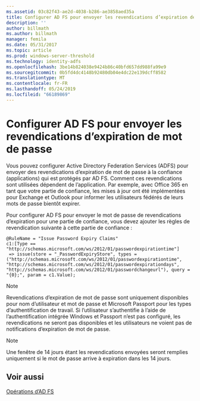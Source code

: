 ```yaml
---
ms.assetid: 03c82f43-ae2d-4038-b286-ae3858aed35a
title: Configurer AD FS pour envoyer les revendications d’expiration de mot de passe
description: ''
author: billmath
ms.author: billmath
manager: femila
ms.date: 05/31/2017
ms.topic: article
ms.prod: windows-server-threshold
ms.technology: identity-adfs
ms.openlocfilehash: 3be14b824038e9424b86c40bfd657dd988fa99e9
ms.sourcegitcommit: 0b5fd4dc4148b92480db04e4dc22e139dcff8582
ms.translationtype: MT
ms.contentlocale: fr-FR
ms.lasthandoff: 05/24/2019
ms.locfileid: "66189869"
---
```

# <a name="configure-ad-fs-to-send-password-expiry-claims"></a>Configurer AD FS pour envoyer les revendications d’expiration de mot de passe


Vous pouvez configurer Active Directory Federation Services (ADFS) pour envoyer des revendications d’expiration de mot de passe à la confiance (applications) qui est protégés par AD FS. Comment ces revendications sont utilisées dépendent de l’application. Par exemple, avec Office 365 en tant que votre partie de confiance, les mises à jour ont été implémentées pour Exchange et Outlook pour informer les utilisateurs fédérés de leurs mots de passe bientôt expirer.

Pour configurer AD FS pour envoyer le mot de passe de revendications d’expiration pour une partie de confiance, vous devez ajouter les règles de revendication suivante à cette partie de confiance :

```
@RuleName = "Issue Password Expiry Claims"
c1:[Type == "http://schemas.microsoft.com/ws/2012/01/passwordexpirationtime"]
 => issue(store = "_PasswordExpiryStore", types = ("http://schemas.microsoft.com/ws/2012/01/passwordexpirationtime", "http://schemas.microsoft.com/ws/2012/01/passwordexpirationdays", "http://schemas.microsoft.com/ws/2012/01/passwordchangeurl"), query = "{0};", param = c1.Value);
```

> [!NOTE]
> Revendications d’expiration de mot de passe sont uniquement disponibles pour nom d’utilisateur et mot de passe et Microsoft Passport pour les types d’authentification de travail.  Si l’utilisateur s’authentifie à l’aide de l’authentification intégrée Windows et Passport n’est pas configuré, les revendications ne seront pas disponibles et les utilisateurs ne voient pas de notifications d’expiration de mot de passe.

> [!NOTE]
> Une fenêtre de 14 jours étant les revendications envoyées seront remplies uniquement si le mot de passe arrive à expiration dans les 14 jours.

## <a name="see-also"></a>Voir aussi
[Opérations d’AD FS](../../ad-fs/AD-FS-2016-Operations.md)
